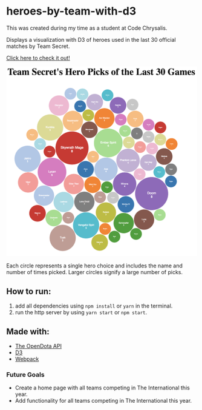 # heroes-by-team-with-d3
This was created during my time as a student at Code Chrysalis.

Displays a visualization with D3 of heroes used in the last 30 official matches by Team Secret.

[Click here to check it out!](https://dota-hero-picks-by-team-d3.herokuapp.com/)


![picture](img/example.png)

Each circle represents a single hero choice and includes the name and number of times picked. Larger circles signify a large number of picks.

## How to run:
1. add all dependencies using `npm install` or `yarn` in the terminal.
1. run the http server by using `yarn start` or `npm start`.


## Made with: 
- [The OpenDota API](https://www.opendota.com/)
- [D3](https://d3js.org/)
- [Webpack](https://webpack.js.org/)



### Future Goals
- Create a home page with all teams competing in The International this year.
- Add functionality for all teams competing in The International this year.